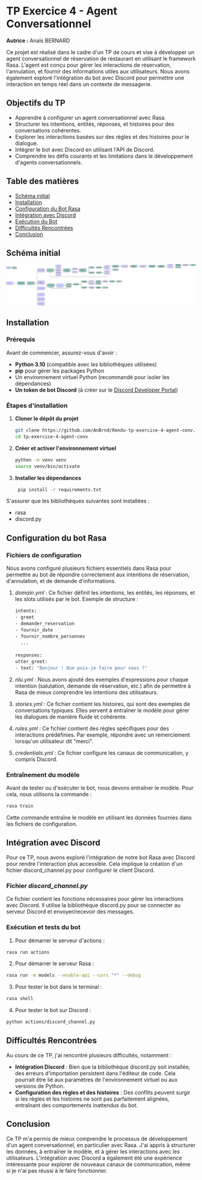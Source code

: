 # TP Exercice 4 - Agent Conversationnel

**Autrice :** Anaïs BERNARD

Ce projet est réalisé dans le cadre d'un TP de cours et vise à développer un agent conversationnel de réservation de restaurant en utilisant le framework Rasa. L'agent est conçu pour gérer les interactions de réservation, l'annulation, et fournir des informations utiles aux utilisateurs. Nous avons également exploré l'intégration du bot avec Discord pour permettre une interaction en temps réel dans un contexte de messagerie.

## Objectifs du TP

- Apprendre à configurer un agent conversationnel avec Rasa.
- Structurer les intentions, entités, réponses, et histoires pour des conversations cohérentes.
- Explorer les interactions basées sur des règles et des histoires pour le dialogue.
- Intégrer le bot avec Discord en utilisant l'API de Discord.
- Comprendre les défis courants et les limitations dans le développement d'agents conversationnels.

## Table des matières

- [Schéma initial](#schéma-initial)
- [Installation](#installation)
- [Configuration du Bot Rasa](#configuration-du-bot-rasa)
- [Intégration avec Discord](#intégration-avec-discord)
- [Exécution du Bot](#exécution-du-bot)
- [Difficultés Rencontrées](#difficultés-rencontrées)
- [Conclusion](#conclusion)

## Schéma initial

![Schéma intéractions](images/TP_Agent_Conv.jpg)

## Installation

### Prérequis

Avant de commencer, assurez-vous d'avoir :

- **Python 3.10** (compatible avec les bibliothèques utilisées)
- **pip** pour gérer les packages Python
- Un environnement virtuel Python (recommandé pour isoler les dépendances)
- **Un token de bot Discord** (à créer sur le [Discord Developer Portal](https://discord.com/developers/applications))

### Étapes d'installation

1. **Cloner le dépôt du projet**

   ```bash
   git clone https://github.com/AnBrnd/Rendu-tp-exercice-4-agent-conv.git
   cd tp-exercice-4-agent-conv
   ```

2. **Créer et activer l'environnement virtuel**

   ```bash
   python -m venv venv
   source venv/bin/activate
   ```
   
3. **Installer les dépendances**

   ```bash
    pip install -r requirements.txt
    ```
S'assurer que les bibliothèques suivantes sont installées :
- rasa
- discord.py

## Configuration du bot Rasa
### Fichiers de configuration

Nous avons configuré plusieurs fichiers essentiels dans Rasa pour permettre au bot 
de répondre correctement aux intentions de réservation, d'annulation, et de demande 
d'informations.

1. *domain.yml* : Ce fichier définit les intentions, les entités, les réponses, et les 
slots utilisés par le bot. 
Exemple de structure :
   ```bash
   intents:
   - greet
   - demander_reservation
   - fournir_date
   - fournir_nombre_personnes
     ...

   responses:
   utter_greet:
   - text: "Bonjour ! Que puis-je faire pour vous ?"
    ```

2. *nlu.yml* : Nous avons ajouté des exemples d'expressions pour chaque intention (salutation,
demande de réservation, etc.) afin de permettre à Rasa de mieux comprendre les intentions des
utilisateurs.

3. *stories.yml* : Ce fichier contient les histoires, qui sont des exemples de conversations 
typiques. Elles servent à entraîner le modèle pour gérer les dialogues de manière fluide et 
cohérente.

4. *rules.yml* : Ce fichier contient des règles spécifiques pour des interactions prédéfinies. 
Par exemple, répondre avec un remerciement lorsqu'un utilisateur dit "merci".

5. *credentials.yml* : Ce fichier configure les canaux de communication, y compris Discord.

### Entraînement du modèle
Avant de tester ou d'exécuter le bot, nous devons entraîner le modèle. Pour cela, nous utilisons la commande :
```bash
rasa train
```
Cette commande entraîne le modèle en utilisant les données fournies dans les fichiers de configuration.

## Intégration avec Discord
Pour ce TP, nous avons exploré l'intégration de notre bot Rasa avec Discord pour rendre l'interaction 
plus accessible. Cela implique la création d'un fichier discord_channel.py pour configurer le client Discord.

### Fichier *discord_channel.py*
Ce fichier contient les fonctions nécessaires pour gérer les interactions avec Discord. Il utilise la
bibliothèque discord.py pour se connecter au serveur Discord et envoyer/recevoir des messages.

### Exécution et tests du bot
1. Pour démarrer le serveur d'actions :
```bash
rasa run actions
```
2. Pour démarrer le serveur Rasa :
```bash
rasa run -m models --enable-api --cors "*" --debug
```
3. Pour tester le bot dans le terminal :
```bash
rasa shell
```
4. Pour tester le bot sur Discord :
```bash
python actions/discord_channel.py
```

## Difficultés Rencontrées
Au cours de ce TP, j'ai rencontré plusieurs difficultés, notamment :
- **Intégration Discord** : Bien que la bibliothèque discord.py soit installée, 
des erreurs d'importation persistent dans l'éditeur de code. Cela pourrait être lié 
aux paramètres de l'environnement virtuel ou aux versions de Python.
- **Configuration des règles et des histoires** : Des conflits peuvent surgir si les règles 
et les histoires ne sont pas parfaitement alignées, entraînant des comportements inattendus du bot.

## Conclusion
Ce TP m'a permis de mieux comprendre le processus de développement d'un agent conversationnel, 
en particulier avec Rasa. J'ai appris à structurer les données, à entraîner le modèle, et à gérer
les interactions avec les utilisateurs. L'intégration avec Discord a également été une expérience
intéressante pour explorer de nouveaux canaux de communication, même si je n'ai pas réussi à le faire fonctionner.